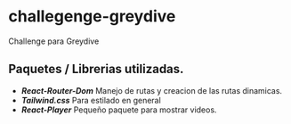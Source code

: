 # challegenge-greydive
Challenge para Greydive


## Paquetes / Librerias utilizadas.
 - ***React-Router-Dom*** 
 Manejo de rutas y creacion de las rutas dinamicas.
 - ***Tailwind.css***
 Para estilado en general
 - ***React-Player***
 Pequeño paquete para mostrar videos.
